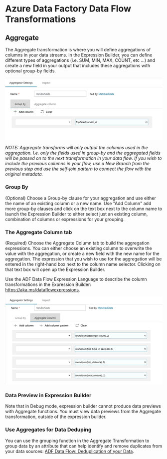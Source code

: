 # Azure Data Factory Data Flow Transformations

## Aggregate

The Aggregate transformation is where you will define aggregations of columns in your data streams. In the Expression Builder, you can define different types of aggregations (i.e. SUM, MIN, MAX, COUNT, etc ...) and create a new field in your output that includes these aggregations with optional group-by fields.

![Agg Transformation options](../images/agg.png "agg 1")

*NOTE: Aggregate transforms will only output the columns used in the aggregation. I.e. only the fields used in group-by and the aggregated fields will be passed on to the next transformation in your data flow. If you wish to include the previous columns in your flow, use a New Branch from the previous step and use the self-join pattern to connect the flow with the original metadata.*

### Group By
(Optional) Choose a Group-by clause for your aggregation and use either the name of an existing column or a new name. Use "Add Column" add more group-by clauses and click on the text box next to the column name to launch the Expression Builder to either select just an existing column, combination of columns or expressions for your grouping.

### The Aggregate Column tab 
(Required) Choose the Aggregate Column tab to build the aggregation expressions. You can either choose an existing column to overwrite the value with the aggregation, or create a new field with the new name for the aggregation. The expression that you wish to use for the aggregation will be entered in the right-hand box next to the column name selector. Clicking on that text box will open up the Expression Builder.

Use the ADF Data Flow Expression Language to describe the column transformations in the Expression Builder: https://aka.ms/dataflowexpressions.

![Agg Transformation options](../images/agg2.png "aggregator")

### Data Preview in Expression Builder

Note that in Debug mode, expression builder cannot produce data previews with Aggregate functions. You must view data previews from the Aggregate transformation, outside of the expression builder.

### Use Aggregates for Data Deduping

You can use the grouping function in the Aggregate Transformation to group data by an attribute that can help identify and remove duplicates from your data sources: [ADF Data Flow: Deduplication of your Data](https://www.youtube.com/watch?v=OLenvYwg__I).
